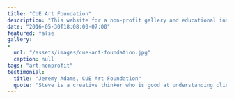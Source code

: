 ```yaml
---
title: "CUE Art Foundation"
description: "This website for a non-profit gallery and educational institution in Manhattan's Chelsea art district was design to showcase the wide range of programming at CUE, in addition to an etensive archive of artists and exhibitions. The website features multimedia galleries, news feeds and more. "
date: "2016-05-30T18:08:00-07:00"
featured: false
gallery:
-
  url: "/assets/images/cue-art-foundation.jpg"
  caption: null
tags: "art,nonprofit"
testimonial:
  title: "Jeremy Adams, CUE Art Foundation"
  quote: "Steve is a creative thinker who is good at understanding clients needs. He was flexible to our changing demands and delivered work in a timely manner. I can highly recommend him for a web project or IT assistance."
---
```

